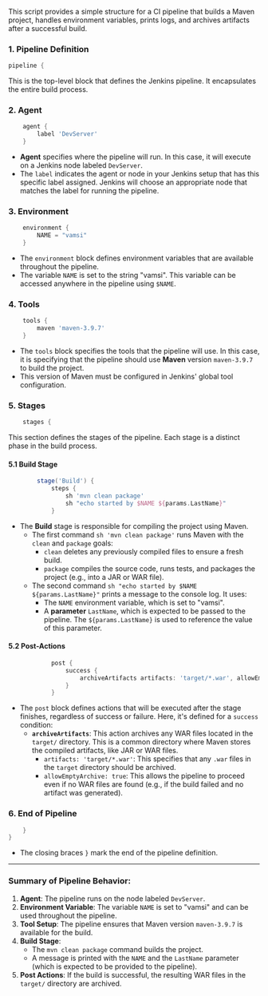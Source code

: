 This script provides a simple structure for a CI pipeline that builds a Maven project, handles environment variables, prints logs, and archives artifacts after a successful build.

### 1. **Pipeline Definition**
```groovy
pipeline {
```
This is the top-level block that defines the Jenkins pipeline. It encapsulates the entire build process.

### 2. **Agent**
```groovy
    agent {
        label 'DevServer'
    }
```
- **Agent** specifies where the pipeline will run. In this case, it will execute on a Jenkins node labeled `DevServer`. 
- The `label` indicates the agent or node in your Jenkins setup that has this specific label assigned. Jenkins will choose an appropriate node that matches the label for running the pipeline.

### 3. **Environment**
```groovy
    environment {
        NAME = "vamsi"
    }
```
- The `environment` block defines environment variables that are available throughout the pipeline.
- The variable `NAME` is set to the string "vamsi". This variable can be accessed anywhere in the pipeline using `$NAME`.

### 4. **Tools**
```groovy
    tools {
        maven 'maven-3.9.7'
    }
```
- The `tools` block specifies the tools that the pipeline will use. In this case, it is specifying that the pipeline should use **Maven** version `maven-3.9.7` to build the project.
- This version of Maven must be configured in Jenkins' global tool configuration.

### 5. **Stages**
```groovy
    stages {
```
This section defines the stages of the pipeline. Each stage is a distinct phase in the build process.

#### 5.1 **Build Stage**
```groovy
        stage('Build') {
            steps {
                sh 'mvn clean package'
                sh "echo started by $NAME ${params.LastName}"
            }
```
- The **Build** stage is responsible for compiling the project using Maven.
    - The first command `sh 'mvn clean package'` runs Maven with the `clean` and `package` goals:
      - `clean` deletes any previously compiled files to ensure a fresh build.
      - `package` compiles the source code, runs tests, and packages the project (e.g., into a JAR or WAR file).
    - The second command `sh "echo started by $NAME ${params.LastName}"` prints a message to the console log. It uses:
        - The `NAME` environment variable, which is set to "vamsi".
        - A **parameter** `LastName`, which is expected to be passed to the pipeline. The `${params.LastName}` is used to reference the value of this parameter.

#### 5.2 **Post-Actions**
```groovy
            post {
                success {
                    archiveArtifacts artifacts: 'target/*.war', allowEmptyArchive: true
                }
            }
```
- The `post` block defines actions that will be executed after the stage finishes, regardless of success or failure. Here, it's defined for a `success` condition:
  - **`archiveArtifacts`**: This action archives any WAR files located in the `target/` directory. This is a common directory where Maven stores the compiled artifacts, like JAR or WAR files.
    - `artifacts: 'target/*.war'`: This specifies that any `.war` files in the `target` directory should be archived.
    - `allowEmptyArchive: true`: This allows the pipeline to proceed even if no WAR files are found (e.g., if the build failed and no artifact was generated).

### 6. **End of Pipeline**
```groovy
    }
}
```
- The closing braces `}` mark the end of the pipeline definition.

---

### **Summary of Pipeline Behavior:**
1. **Agent**: The pipeline runs on the node labeled `DevServer`.
2. **Environment Variable**: The variable `NAME` is set to "vamsi" and can be used throughout the pipeline.
3. **Tool Setup**: The pipeline ensures that Maven version `maven-3.9.7` is available for the build.
4. **Build Stage**: 
    - The `mvn clean package` command builds the project.
    - A message is printed with the `NAME` and the `LastName` parameter (which is expected to be provided to the pipeline).
5. **Post Actions**: If the build is successful, the resulting WAR files in the `target/` directory are archived.
